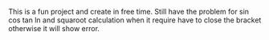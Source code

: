This is a fun project and create in free time. Still have the problem for sin cos tan ln and squaroot calculation when it require have to close the bracket otherwise it will show error. 

